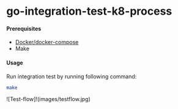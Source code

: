 # go-integration-test-k8-process

#### Prerequisites

- [Docker/docker-compose](https://www.docker.com/)
- Make

#### Usage

Run integration test by running following command:

```sh
make
```
![Test-flow]!(images/testflow.jpg)



